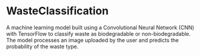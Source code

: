 # WasteClassification
A machine learning model built using a Convolutional Neural Network (CNN) with TensorFlow to classify waste as biodegradable or non-biodegradable.
The model processes an image uploaded by the user and predicts the probability of the waste type.
